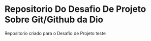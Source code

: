 # Repositorio Do Desafio De Projeto Sobre Git/Github da Dio
Repositorio criado para o Desafio de Projeto
teste 
